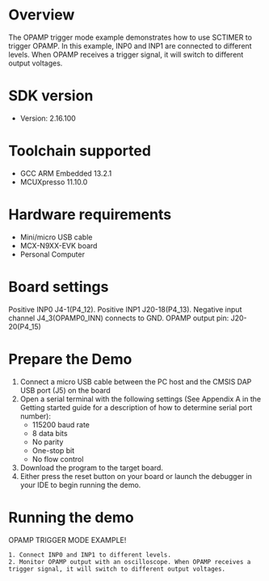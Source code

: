 Overview
========

The OPAMP trigger mode example demonstrates how to use SCTIMER to trigger OPAMP. 
In this example, INP0 and INP1 are connected to different levels. When OPAMP 
receives a trigger signal, it will switch to different output voltages.

SDK version
===========
- Version: 2.16.100

Toolchain supported
===================
- GCC ARM Embedded  13.2.1
- MCUXpresso  11.10.0

Hardware requirements
=====================
- Mini/micro USB cable
- MCX-N9XX-EVK board
- Personal Computer

Board settings
==============
Positive INP0 J4-1(P4_12).
Positive INP1 J20-18(P4_13).
Negative input channel J4_3(OPAMP0_INN) connects to GND.
OPAMP output pin: J20-20(P4_15)

Prepare the Demo
================
1.  Connect a micro USB cable between the PC host and the CMSIS DAP USB port (J5) on the board
2.  Open a serial terminal with the following settings (See Appendix A in the Getting started guide for a description of how to determine serial port number):
    - 115200 baud rate
    - 8 data bits
    - No parity
    - One-stop bit
    - No flow control
3.  Download the program to the target board.
4.  Either press the reset button on your board or launch the debugger in your IDE to begin running the demo.

Running the demo
================
OPAMP TRIGGER MODE EXAMPLE!

~~~~~~~~~~~~~~~~~~~~~~~~~~~~~~~~~~~~
1. Connect INP0 and INP1 to different levels.
2. Monitor OPAMP output with an oscilloscope. When OPAMP receives a trigger signal, it will switch to different output voltages.
